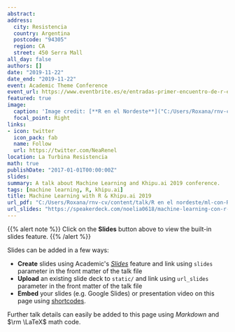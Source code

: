 ```yaml
---
abstract: 
address:
  city: Resistencia 
  country: Argentina
  postcode: "94305"
  region: CA
  street: 450 Serra Mall
all_day: false
authors: []
date: "2019-11-22"
date_end: "2019-11-22"
event: Academic Theme Conference
event_url: https://www.eventbrite.es/e/entradas-primer-encuentro-de-r-en-el-nea-81623396777#
featured: true
image:
  caption: 'Image credit: [**R en el Nordeste**]("C:/Users/Roxana/rnv-cv/content/talk/R en el Nordeste/conv-talk.jpeg")'
  focal_point: Right
links:
- icon: twitter
  icon_pack: fab
  name: Follow
  url: https://twitter.com/NeaRenel 
location: La Turbina Resistencia
math: true
publishDate: "2017-01-01T00:00:00Z"
slides:
summary: A talk about Machine Learning and Khipu.ai 2019 conference.
tags: [machine learning, R, khipu.ai]
title: Machine Learning with R & Khipu.ai 2019
url_pdf: "C:/Users/Roxana/rnv-cv/content/talk/R en el nordeste/ml-con-R2.pdf"
url_slides: "https://speakerdeck.com/noelia0618/machine-learning-con-r-r-en-el-nordeste"
---
```


{{% alert note %}}
Click on the **Slides** button above to view the built-in slides feature.
{{% /alert %}}

Slides can be added in a few ways:

- **Create** slides using Academic's [*Slides*](https://sourcethemes.com/academic/docs/managing-content/#create-slides) feature and link using `slides` parameter in the front matter of the talk file
- **Upload** an existing slide deck to `static/` and link using `url_slides` parameter in the front matter of the talk file
- **Embed** your slides (e.g. Google Slides) or presentation video on this page using [shortcodes](https://sourcethemes.com/academic/docs/writing-markdown-latex/).

Further talk details can easily be added to this page using *Markdown* and $\rm \LaTeX$ math code.
